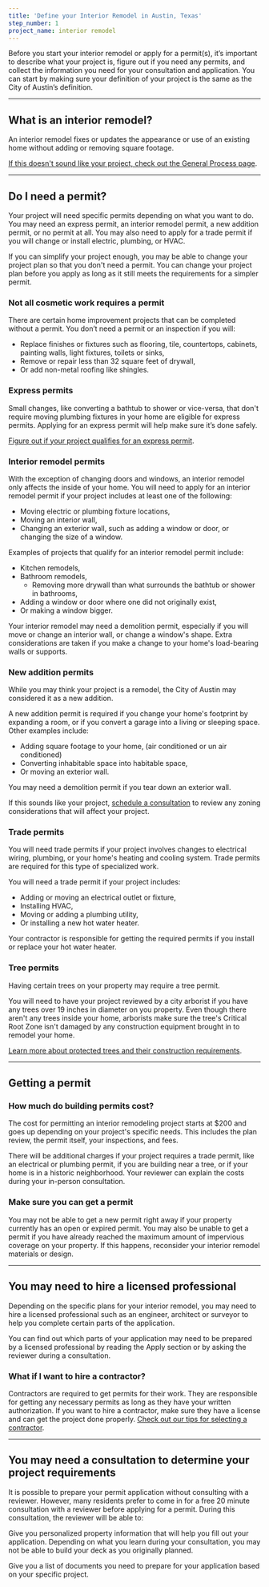 ```yaml
---
title: 'Define your Interior Remodel in Austin, Texas'
step_number: 1
project_name: interior remodel
---
```



Before you start your interior remodel or apply for a permit(s), it’s important to describe what your project is, figure out if you need any permits, and collect the information you need for your consultation and application. You can start by making sure your definition of your project is the same as the City of Austin’s definition.

---

## What is an interior remodel?

An interior remodel fixes or updates the appearance or use of an existing home without adding or removing square footage.

[If this doesn't sound like your project, check out the General Process page](/projects/general-process).

---

## Do I need a permit?

Your project will need specific permits depending on what you want to do. You may need an express permit, an interior remodel permit, a new addition permit, or no permit at all. You may also need to apply for a trade permit if you will change or install electric, plumbing, or HVAC.

If you can simplify your project enough, you may be able to change your project plan so that you don't need a permit. You can change your project plan before you apply as long as it still meets the requirements for a simpler permit.

### Not all cosmetic work requires a permit

There are certain home improvement projects that can be completed without a permit. You don’t need a permit or an inspection if you will:

* Replace finishes or fixtures such as flooring, tile, countertops, cabinets, painting walls, light fixtures, toilets or sinks,
* Remove or repair less than 32 square feet of drywall,
* Or add non-metal roofing like shingles.

### Express permits

Small changes, like converting a bathtub to shower or vice-versa, that don't require moving plumbing fixtures in your home are eligible for express permits. Applying for an express permit will help make sure it’s done safely.

[Figure out if your project qualifies for an express permit](/residential-toolkit/express-permits/).

### Interior remodel permits

With the exception of changing doors and windows, an interior remodel only affects the inside of your home. You will need to apply for an interior remodel permit if your project includes at least one of the following:

* Moving electric or plumbing fixture locations,
* Moving an interior wall,
* Changing an exterior wall, such as adding a window or door, or changing the size of a window.

Examples of projects that qualify for an interior remodel permit include:

* Kitchen remodels,
* Bathroom remodels,
  * Removing more drywall than what surrounds the bathtub or shower in bathrooms,
* Adding a window or door where one did not originally exist,
* Or making a window bigger.

Your interior remodel may need a demolition permit, especially if you will move or change an interior wall, or change a window's shape. Extra considerations are taken if you make a change to your home's load-bearing walls or supports.

### New addition permits

While you may think your project is a remodel, the City of Austin may considered it as a new addition.

A new addition permit is required if you change your home's footprint by expanding a room, or if you convert a garage into a living or sleeping space. Other examples include:

* Adding square footage to your home, (air conditioned or un air conditioned)&nbsp;
* Converting inhabitable space into habitable space,
* Or moving an exterior wall.

You may need a demolition permit if you tear down an exterior wall.&nbsp;

If this sounds like your project, [schedule a consultation](/projects/interior-remodel/consult/) to review any zoning considerations that will affect your project.

### Trade permits

You will need trade permits if your project involves changes to electrical wiring, plumbing, or your home's heating and cooling system. Trade permits are required for this type of specialized work.

You will need a trade permit if your project includes:

* Adding or moving an electrical outlet or fixture,
* Installing HVAC,
* Moving or adding a plumbing utility,
* Or installing a new hot water heater.

Your contractor is responsible for getting the required permits if you install or replace your hot water heater.

### Tree permits

Having certain trees on your property may require a tree permit.

You will need to have your project reviewed by a city arborist if you have any trees over 19 inches in diameter on you property. Even though there aren't any trees inside your home, arborists make sure the tree's Critical Root Zone isn't damaged by any construction equipment brought in to remodel your home.

[Learn more about protected trees and their construction requirements](/residential-toolkit/building-near-a-tree/).

---

## Getting a permit

### How much do building permits cost?

The cost for permitting an interior remodeling project starts at $200 and goes up depending on your project's specific needs. This includes the plan review, the permit itself, your inspections, and fees.

There will be additional charges if your project requires a trade permit, like an electrical or plumbing permit, if you are building near a tree, or if your home is in a historic neighborhood. Your reviewer can explain the costs during your in-person consultation.

### Make sure you can get a permit

You may not be able to get a new permit right away if your property currently has an open or expired permit. You may also be unable to get a permit if you have already reached the maximum amount of impervious coverage on your property. If this happens, reconsider your interior remodel materials or design.

---

## You may need to hire a licensed professional

Depending on the specific plans for your interior remodel, you may need to hire a licensed professional such as an engineer, architect or surveyor to help you complete certain parts of the application.

You can find out which parts of your application may need to be prepared by a licensed professional by reading the Apply section or by asking the reviewer during a consultation.

### What if I want to hire a contractor?

Contractors are required to get permits for their work. They are responsible for getting any necessary permits as long as they have your written authorization. If you want to hire a contractor, make sure they have a license and can get the project done properly.&nbsp;[Check out our tips for selecting a contractor](http://www.austintexas.gov/page/how-select-contractor).

---

## You may need a consultation to determine your project requirements

It is possible to prepare your permit application without consulting with a reviewer. However, many residents prefer to come in for a free 20 minute consultation with a reviewer before applying for a permit. During this consultation, the reviewer will be able to:

Give you personalized property information that will help you fill out your application. Depending on what you learn during your consultation, you may not be able to build your deck as you originally planned.

Give you a list of documents you need to prepare for your application based on your specific project.